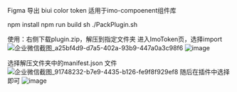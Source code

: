 Figma 导出 biui color token 适用于imo-compoenent组件库 

npm install 
npm run build
sh ./PackPlugin.sh

使用：右侧下载plugin.zip，解压到指定文件夹
进入ImoToken页，选择import
![企业微信截图_a25bf4d9-d7a5-402a-93b9-447a0a3c98f6](https://github.com/jokerzww/figma_export_biui_token/assets/36848313/ada81a67-fb7d-4d19-aa65-85dbd520429a)
![image](https://github.com/jokerzww/figma_export_biui_token/assets/36848313/825bcda5-bf29-48da-946f-eb316e74a01c)

选择解压文件夹中的manifest.json 文件
![企业微信截图_91748232-b7e9-4435-b126-fe9f8f929ef8](https://github.com/jokerzww/figma_export_biui_token/assets/36848313/1971854e-4a3c-4daf-8570-a2654cb4a725)
随后在插件中选择即可
![image](https://github.com/jokerzww/figma_export_biui_token/assets/36848313/5940cbe8-88ba-49bd-8643-9594b55ab0f6)



